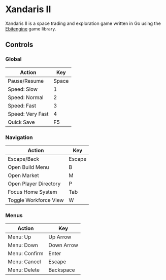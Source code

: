# Xandaris II

Xandaris II is a space trading and exploration game written in Go using the [Ebitengine](https://github.com/hajimehoshi/ebiten/v2) game library.

## Controls

### Global
| Action | Key |
| --- | --- |
| Pause/Resume | Space |
| Speed: Slow | 1 |
| Speed: Normal | 2 |
| Speed: Fast | 3 |
| Speed: Very Fast | 4 |
| Quick Save | F5 |

### Navigation
| Action | Key |
| --- | --- |
| Escape/Back | Escape |
| Open Build Menu | B |
| Open Market | M |
| Open Player Directory | P |
| Focus Home System | Tab |
| Toggle Workforce View | W |

### Menus
| Action | Key |
| --- | --- |
| Menu: Up | Up Arrow |
| Menu: Down | Down Arrow |
| Menu: Confirm | Enter |
| Menu: Cancel | Escape |
| Menu: Delete | Backspace |
